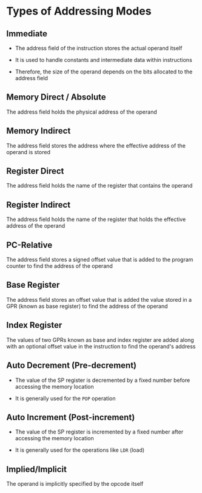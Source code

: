 # Types of Addressing Modes

## Immediate

- The address field of the instruction stores the actual operand itself

- It is used to handle constants and intermediate data within instructions

- Therefore, the size of the operand depends on the bits allocated to the address
field

## Memory Direct / Absolute

The address field holds the physical address of the operand

## Memory Indirect

The address field stores the address where the effective address of the operand
is stored

## Register Direct

The address field holds the name of the register that contains the operand

## Register Indirect

The address field holds the name of the register that holds the effective address
of the operand

## PC-Relative

The address field stores a signed offset value that is added to the program counter
to find the address of the operand

## Base Register

The address field stores an offset value that is added the value stored in a GPR
(known as base register) to find the address of the operand

## Index Register

The values of two GPRs known as base and index register are added along with an
optional offset value in the instruction to find the operand's address

## Auto Decrement (Pre-decrement)

- The value of the SP register is decremented by a fixed number before accessing
the memory location

- It is generally used for the `POP` operation

## Auto Increment (Post-increment)

- The value of the SP register is incremented by a fixed number after accessing
the memory location

- It is generally used for the operations like `LDR` (load)

## Implied/Implicit

The operand is implicitly specified by the opcode itself

